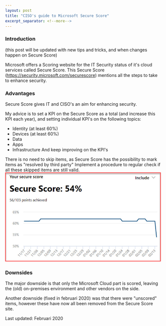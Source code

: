 ```yaml
---
layout: post
title: "CISO's guide to Microsoft Secure Score"
excerpt_separator: <!--more-->
---
```


### Introduction
(this post will be updated with new tips and tricks, and when changes happen on Secure Score)

Microsoft offers a Scoring website for the IT Security status of it's cloud services called Secure Score.
This Secure Score (https://security.microsoft.com/securescore) mentions all the steps to take to enhance security.
<!--more-->

### Advantages
Secure Score gives IT and CISO's an aim for enhancing security.

My advice is to set a KPI on the Secure Score as a total (and increase this KPI each year), and setting individual KPI's on the following topics:
* Identity (at least 60%)
* Devices (at least 60%)
* Data
* Apps
* Infrastructure
And keep improving on the KPI's

There is no need to skip items, as Secure Score has the possibility to mark items as "resolved by third party"
Implement a procedure to regular check if all these skipped items are still valid.
<img src="/media/SecureScoreTotal.jpg"/>

### Downsides
The major downside is that only the Microsoft Cloud part is scored, leaving the (old) on-premises environment and other vendors on the side.

Another downside (fixed in februari 2020) was that there were "unscored" items, however these have now all been removed from the Secure Score site.

Last updated: Februari 2020